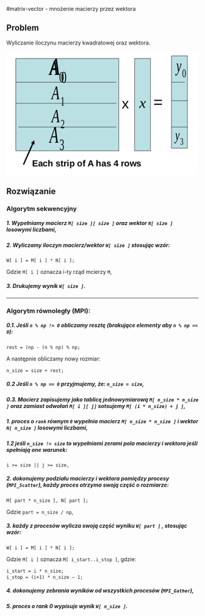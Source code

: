 #matrix-vector - mnożenie macierzy przez wektora

## Problem

Wyliczanie iloczynu macierzy kwadratowej oraz wektora.

![matrix-vector-method](../images/matrix-vector-method.png)

## Rozwiązanie

### Algorytm sekwencyjny

##### 1. Wypełniamy macierz `M[ size ][ size ]` oraz wektor `N[ size ]` losowymi liczbami,

##### 2. Wyliczamy iloczyn macierz/wektor `W[ size ]` stosując wzór:

```
W[ i ] = M[ i ] * N[ i ]; 
```
Gdzie `M[ i ]` oznacza i-ty rząd mcierzy `M`,

##### 3. Drukujemy wynik `W[ size ]`.

---

### Algorytm równoległy (MPI):

##### 0.1. Jeśli `n % np != 0` obliczamy resztę (brakujące elementy aby `n % np == 0`):

```
rest = (np - (n % np) % np;
```

A następnie obliczamy nowy rozmiar:

```
n_size = size + rest;
```

##### 0.2 Jeśli `n % np == 0` przyjmujemy, że: `n_size = size`,

##### 0.3. Macierz zapisujemy jako tablicę jednowymiarową `M[ n_size * n_size ]` oraz zamiast odwołań `M[ i ][ j]` sotsujemy `M[ (i * n_size) + j ]`,

##### 1. proces o `rank` równym `0` wypełnia macierz `M[ n_size * n_size ]` i wektor `N[ n_size ]` losowymi liczbami,

##### 1.2 jeśli `n_size != size` to wypełniami zerami pola macierzy i wektora jeśli spełniają one warunek:

```
i >= size || j >= size,
```

##### 2. dokonujemy podziału macierzy i wektora pomiędzy procesy (`MPI_Scatter`), każdy proces otrzyma swoją część o rozmiarze:
```
M[ part * n_size ], N[ part ];
```

Gdzie `part = n_size / np`,

##### 3. każdy z procesów wylicza swoją część wyniku `W[ part ]` , stosując wzór:

```
W[ i ] = M[ i ] * N[ i ];
````

Gdzie `M[ i ]` oznacza `M[ i_start..i_stop ]`, gdzie:

```
i_start = i * n_size;
i_stop = (i+1) * n_size – 1;
```

##### 4. dokonujemy zebrania wyników od wszystkich procesów (`MPI_Gather`),
##### 5. proces o rank 0 wypisuje wynik `W[ n_size ]`.